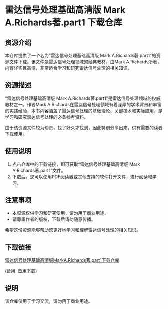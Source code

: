 # 雷达信号处理基础高清版 Mark A.Richards著.part1 下载仓库

## 资源介绍

本仓库提供了一个名为“雷达信号处理基础高清版 Mark A.Richards著.part1”的资源文件下载。该文件是雷达信号处理领域的经典教材，由Mark A.Richards所著，内容详实且高清，非常适合学习和研究雷达信号处理的相关知识。

## 资源描述

“雷达信号处理基础高清版 Mark A.Richards著.part1”是雷达信号处理领域的权威教材之一。作者Mark A.Richards在雷达信号处理领域有着深厚的学术背景和丰富的实践经验，本书内容涵盖了雷达信号处理的基础理论、关键技术和实际应用，是学习和研究雷达信号处理的必备参考资料。

由于该资源文件较为珍贵，找了好久才找到，因此特别分享出来，供有需要的读者下载使用。

## 使用说明

1. 点击仓库中的下载链接，即可获取“雷达信号处理基础高清版 Mark A.Richards著.part1”文件。
2. 下载后，您可以使用PDF阅读器或其他支持的软件打开文件，进行阅读和学习。

## 注意事项

- 本资源仅供学习和研究使用，请勿用于商业用途。
- 请尊重作者的版权，下载后请勿随意传播。

希望这份资源能够帮助您更好地学习和理解雷达信号处理的相关知识。

## 下载链接
[雷达信号处理基础高清版MarkA.Richards著.part1下载仓库](https://pan.quark.cn/s/0b9ac20d7e96) 

(备用: [备用下载](https://pan.baidu.com/s/1nTUtyy3TC2mfDJZ-5buIEw?pwd=1234))

## 说明

该仓库仅用于学习交流，请勿用于商业用途。
